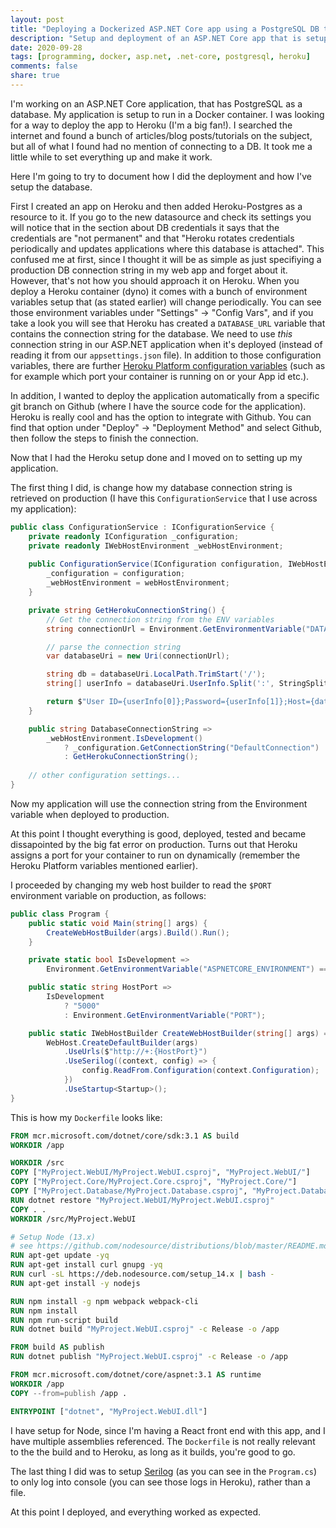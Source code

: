 ```yaml
---
layout: post
title: "Deploying a Dockerized ASP.NET Core app using a PostgreSQL DB to Heroku"
description: "Setup and deployment of an ASP.NET Core app that is setup as a Docker container and uses PostgreSQL as a DB to Heroku from a git branch on Github"
date: 2020-09-28
tags: [programming, docker, asp.net, .net-core, postgresql, heroku]
comments: false
share: true
---
```


I'm working on an ASP.NET Core application, that has PostgreSQL as a database. My application is setup to run in a Docker container. I was looking for a way to deploy the app to Heroku (I'm a big fan!). I searched the internet and found a bunch of articles/blog posts/tutorials on the subject, but all of what I found had no mention of connecting to a DB. It took me a little while to set everything up and make it work.

Here I'm going to try to document how I did the deployment and how I've setup the database.

First I created an app on Heroku and then added Heroku-Postgres as a resource to it. If you go to the new datasource and check its settings you will notice that in the section about DB credentials it says that the credentials are "not permanent" and that "Heroku rotates credentials periodically and updates applications where this database is attached". This confused me at first, since I thought it will be as simple as just specifiying a production DB connection string in my web app and forget about it. However, that's not how you should approach it on Heroku. When you deploy a Heroku container (dyno) it comes with a bunch of environment variables setup that (as stated earlier) will change periodically. You can see those environment variables under "Settings" -> "Config Vars", and if you take a look you will see that Heroku has created a `DATABASE_URL` variable that contains the connection string for the database. We need to use *this* connection string in our ASP.NET application when it's deployed (instead of reading it from our `appsettings.json` file). In addition to those configuration variables, there are further [Heroku Platform configuration variables](https://devcenter.heroku.com/articles/platform-api-reference#config-vars) (such as for example which port your container is running on or your App id etc.).

In addition, I wanted to deploy the application automatically from a specific git branch on Github (where I have the source code for the application). Heroku is really cool and has the option to integrate with Github. You can find that option under "Deploy" -> "Deployment Method" and select Github, then follow the steps to finish the connection.

Now that I had the Heroku setup done and I moved on to setting up my application.

The first thing I did, is change how my database connection string is retrieved on production (I have this `ConfigurationService` that I use across my application):

```cs
public class ConfigurationService : IConfigurationService {
    private readonly IConfiguration _configuration;
    private readonly IWebHostEnvironment _webHostEnvironment;
    
    public ConfigurationService(IConfiguration configuration, IWebHostEnvironment webHostEnvironment) {
        _configuration = configuration;
        _webHostEnvironment = webHostEnvironment;
    }

    private string GetHerokuConnectionString() {
        // Get the connection string from the ENV variables
        string connectionUrl = Environment.GetEnvironmentVariable("DATABASE_URL");

        // parse the connection string
        var databaseUri = new Uri(connectionUrl);

        string db = databaseUri.LocalPath.TrimStart('/');
        string[] userInfo = databaseUri.UserInfo.Split(':', StringSplitOptions.RemoveEmptyEntries);

        return $"User ID={userInfo[0]};Password={userInfo[1]};Host={databaseUri.Host};Port={databaseUri.Port};Database={db};Pooling=true;SSL Mode=Require;Trust Server Certificate=True;";
    }

    public string DatabaseConnectionString =>
        _webHostEnvironment.IsDevelopment()
            ? _configuration.GetConnectionString("DefaultConnection")
            : GetHerokuConnectionString();
    
    // other configuration settings...
}
```

Now my application will use the connection string from the Environment variable when deployed to production.

At this point I thought everything is good, deployed, tested and became dissapointed by the big fat error on production. Turns out that Heroku assigns a port for your container to run on dynamically (remember the Heroku Platform variables mentioned earlier).

I proceeded by changing my web host builder to read the `$PORT` environment variable on production, as follows:

```cs
public class Program {
    public static void Main(string[] args) {
        CreateWebHostBuilder(args).Build().Run();
    }

    private static bool IsDevelopment => 
        Environment.GetEnvironmentVariable("ASPNETCORE_ENVIRONMENT") == "Development";

    public static string HostPort => 
        IsDevelopment 
            ? "5000" 
            : Environment.GetEnvironmentVariable("PORT");

    public static IWebHostBuilder CreateWebHostBuilder(string[] args) =>
        WebHost.CreateDefaultBuilder(args)
            .UseUrls($"http://+:{HostPort}")
            .UseSerilog((context, config) => {
                config.ReadFrom.Configuration(context.Configuration);
            })
            .UseStartup<Startup>();
}
```

This is how my `Dockerfile` looks like:

```dockerfile
FROM mcr.microsoft.com/dotnet/core/sdk:3.1 AS build
WORKDIR /app

WORKDIR /src
COPY ["MyProject.WebUI/MyProject.WebUI.csproj", "MyProject.WebUI/"]
COPY ["MyProject.Core/MyProject.Core.csproj", "MyProject.Core/"]
COPY ["MyProject.Database/MyProject.Database.csproj", "MyProject.Database/"]
RUN dotnet restore "MyProject.WebUI/MyProject.WebUI.csproj"
COPY . .
WORKDIR /src/MyProject.WebUI

# Setup Node (13.x)
# see https://github.com/nodesource/distributions/blob/master/README.md#deb
RUN apt-get update -yq 
RUN apt-get install curl gnupg -yq 
RUN curl -sL https://deb.nodesource.com/setup_14.x | bash -
RUN apt-get install -y nodejs

RUN npm install -g npm webpack webpack-cli
RUN npm install
RUN npm run-script build
RUN dotnet build "MyProject.WebUI.csproj" -c Release -o /app

FROM build AS publish
RUN dotnet publish "MyProject.WebUI.csproj" -c Release -o /app

FROM mcr.microsoft.com/dotnet/core/aspnet:3.1 AS runtime
WORKDIR /app
COPY --from=publish /app .

ENTRYPOINT ["dotnet", "MyProject.WebUI.dll"]
```

I have setup for Node, since I'm having a React front end with this app, and I have multiple assemblies referenced. The `Dockerfile` is not really relevant to the the build and to Heroku, as long as it builds, you're good to go.

The last thing I did was to setup [Serilog](https://serilog.net/) (as you can see in the `Program.cs`) to only log into console (you can see those logs in Heroku), rather than a file.

At this point I deployed, and everything worked as expected.
